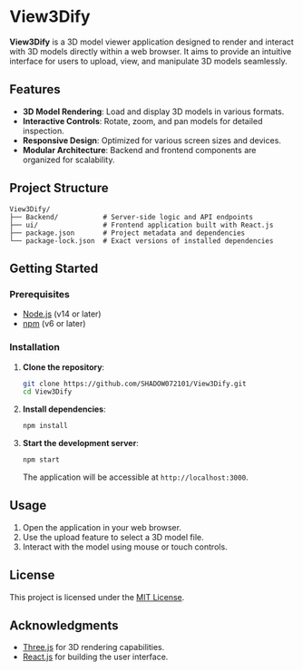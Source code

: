 # View3Dify

**View3Dify** is a 3D model viewer application designed to render and interact with 3D models directly within a web browser. It aims to provide an intuitive interface for users to upload, view, and manipulate 3D models seamlessly.

## Features

- **3D Model Rendering**: Load and display 3D models in various formats.
- **Interactive Controls**: Rotate, zoom, and pan models for detailed inspection.
- **Responsive Design**: Optimized for various screen sizes and devices.
- **Modular Architecture**: Backend and frontend components are organized for scalability.

## Project Structure

```
View3Dify/
├── Backend/           # Server-side logic and API endpoints
├── ui/                # Frontend application built with React.js
├── package.json       # Project metadata and dependencies
└── package-lock.json  # Exact versions of installed dependencies
```

## Getting Started

### Prerequisites

- [Node.js](https://nodejs.org/) (v14 or later)
- [npm](https://www.npmjs.com/) (v6 or later)

### Installation

1. **Clone the repository**:

   ```bash
   git clone https://github.com/SHADOW072101/View3Dify.git
   cd View3Dify
   ```

2. **Install dependencies**:

   ```bash
   npm install
   ```

3. **Start the development server**:

   ```bash
   npm start
   ```

   The application will be accessible at `http://localhost:3000`.

## Usage

1. Open the application in your web browser.
2. Use the upload feature to select a 3D model file.
3. Interact with the model using mouse or touch controls.


## License

This project is licensed under the [MIT License](LICENSE).

## Acknowledgments

- [Three.js](https://threejs.org/) for 3D rendering capabilities.
- [React.js](https://reactjs.org/) for building the user interface.

